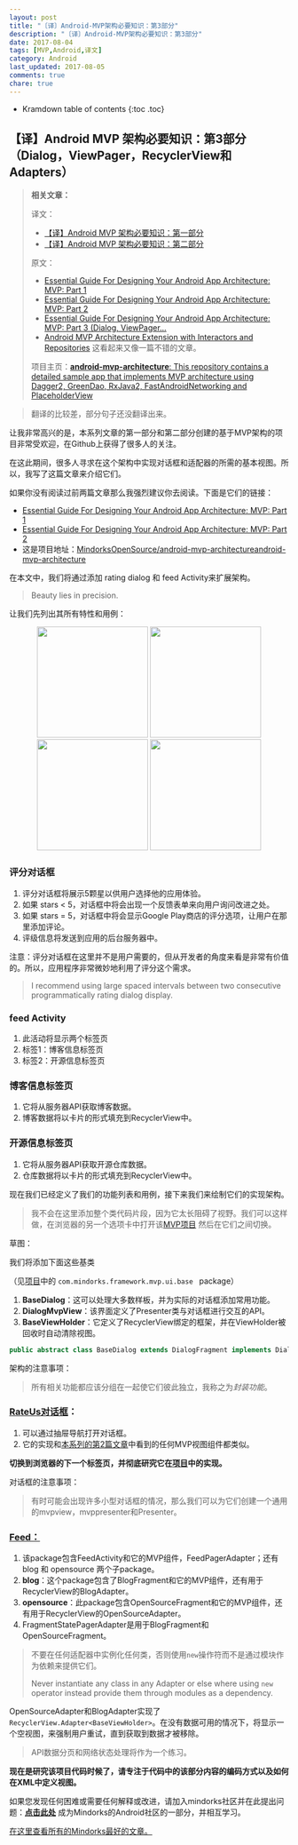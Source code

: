 ```yaml
---
layout: post
title: "〔译〕Android-MVP架构必要知识：第3部分"
description: "〔译〕Android-MVP架构必要知识：第3部分"
date: 2017-08-04
tags: [MVP,Android,译文]
category: Android
last_updated: 2017-08-05
comments: true
chare: true
---
```


* Kramdown table of contents
{:toc .toc}






## 【译】Android MVP 架构必要知识：第3部分（Dialog，ViewPager，RecyclerView和Adapters）

> **相关文章：**
>
> 译文： 
>
> - [【译】Android MVP 架构必要知识：第一部分](https://zhuanlan.zhihu.com/p/25272412 "推荐")   
> - [【译】Android MVP 架构必要知识：第二部分](https://github.com/xitu/gold-miner/blob/master/TODO/essential-guide-for-designing-your-android-app-architecture-mvp-part-2.md)
>
>
> 原文：
>
> - [Essential Guide For Designing Your Android App Architecture: MVP: Part 1](https://blog.mindorks.com/essential-guide-for-designing-your-android-app-architecture-mvp-part-1-74efaf1cda40)
> - [Essential Guide For Designing Your Android App Architecture: MVP: Part 2](https://blog.mindorks.com/essential-guide-for-designing-your-android-app-architecture-mvp-part-2-b2ac6f3f9637)
> - [Essential Guide For Designing Your Android App Architecture: MVP: Part 3 (Dialog, ViewPager…](https://blog.mindorks.com/essential-guide-for-designing-your-android-app-architecture-mvp-part-3-dialog-viewpager-and-7bdfab86aabb)
> - [Android MVP Architecture Extension with Interactors and Repositories](https://blog.mindorks.com/android-mvp-architecture-extension-with-interactors-and-repositories-bd4b51972339) 这看起来又像一篇不错的文章。
>
> 项目主页：[**android-mvp-architecture**: This repository contains a detailed sample app that implements MVP architecture using Dagger2, GreenDao, RxJava2, FastAndroidNetworking and PlaceholderView](https://github.com/MindorksOpenSource/android-mvp-architecture)


> 翻译的比较差，部分句子还没翻译出来。




让我非常高兴的是，本系列文章的第一部分和第二部分创建的基于MVP架构的项目非常受欢迎，在Github上获得了很多人的关注。

在这此期间，很多人寻求在这个架构中实现对话框和适配器的所需的基本视图。所以，我写了这篇文章来介绍它们。

如果你没有阅读过前两篇文章那么我强烈建议你去阅读。下面是它们的链接：

- [Essential Guide For Designing Your Android App Architecture: MVP: Part 1](https://blog.mindorks.com/essential-guide-for-designing-your-android-app-architecture-mvp-part-1-74efaf1cda40 "https://blog.mindorks.com/essential-guide-for-designing-your-android-app-architecture-mvp-part-1-74efaf1cda40")
- [Essential Guide For Designing Your Android App Architecture: MVP: Part 2](https://blog.mindorks.com/essential-guide-for-designing-your-android-app-architecture-mvp-part-2-b2ac6f3f9637 "https://blog.mindorks.com/essential-guide-for-designing-your-android-app-architecture-mvp-part-2-b2ac6f3f9637")
- 这是项目地址：[MindorksOpenSource/android-mvp-architectureandroid-mvp-architecture](https://github.com/MindorksOpenSource/android-mvp-architecture)


在本文中，我们将通过添加 rating dialog 和 feed Activity来扩展架构。


> Beauty lies in precision.

让我们先列出其所有特性和用例： 



<p align="center">
  <img src="https://janishar.github.io/images/mvp-app-pics/mvp-drawer.png" width="200">
  <img src="https://janishar.github.io/images/mvp-app-pics/mvp-rating.png" width="200">
  <img src="https://janishar.github.io/images/mvp-app-pics/mvp-feed.png" width="200">
  <img src="https://janishar.github.io/images/mvp-app-pics/mvp-empty-state.png" width="200">
</p>




### 评分对话框

1. 评分对话框将展示5颗星以供用户选择他的应用体验。
2. 如果 stars < 5，对话框中将会出现一个反馈表单来向用户询问改进之处。
3. 如果 stars = 5，对话框中将会显示Google Play商店的评分选项，让用户在那里添加评论。
4. 评级信息将发送到应用的后台服务器中。



注意：评分对话框在这里并不是用户需要的，但从开发者的角度来看是非常有价值的。所以，应用程序非常微妙地利用了评分这个需求。



>  I recommend using large spaced intervals between two consecutive programmatically rating dialog display.



### feed Activity

1. 此活动将显示两个标签页
2. 标签1：博客信息标签页
3. 标签2：开源信息标签页



### 博客信息标签页

1. 它将从服务器API获取博客数据。
2. 博客数据将以卡片的形式填充到RecyclerView中。



### 开源信息标签页

1. 它将从服务器API获取开源仓库数据。
2. 仓库数据将以卡片的形式填充到RecyclerView中。



现在我们已经定义了我们的功能列表和用例，接下来我们来绘制它们的实现架构。



> 我不会在这里添加整个类代码片段，因为它太长阻碍了视野。我们可以这样做，在浏览器的另一个选项卡中打开该[MVP项目](https://github.com/MindorksOpenSource/android-mvp-architecture) 然后在它们之间切换。



草图：

我们将添加下面这些基类

（见[项目](https://github.com/MindorksOpenSource/android-mvp-architecture)中的 `com.mindorks.framework.mvp.ui.base ` package）

1. **BaseDialog**：这可以处理大多数样板，并为实际的对话框添加常用功能。
2. **DialogMvpView**：该界面定义了Presenter类与对话框进行交互的API。
3. **BaseViewHolder**：它定义了RecyclerView绑定的框架，并在ViewHolder被回收时自动清除视图。

```java
public abstract class BaseDialog extends DialogFragment implements DialogMvpView
```



架构的注意事项：

> 所有相关功能都应该分组在一起使它们彼此独立，我称之为*封装功能*。



### [RateUs对话框](https://github.com/MindorksOpenSource/android-mvp-architecture/tree/master/app/src/main/java/com/mindorks/framework/mvp/ui/main/rating)：

1. 可以通过抽屉导航打开对话框。
2. 它的实现和[本系列的第2篇文章](https://blog.mindorks.com/essential-guide-for-designing-your-android-app-architecture-mvp-part-2-b2ac6f3f9637)中看到的任何MVP视图组件都类似。



**切换到浏览器的下一个标签页，并彻底研究它在[项目](https://github.com/MindorksOpenSource/android-mvp-architecture/tree/master/app/src/main/java/com/mindorks/framework/mvp/ui/main/rating)中的实现。**



对话框的注意事项：

> 有时可能会出现许多小型对话框的情况，那么我们可以为它们创建一个通用的mvpview，mvppresenter和Presenter。



### [Feed：](https://github.com/MindorksOpenSource/android-mvp-architecture/tree/master/app/src/main/java/com/mindorks/framework/mvp/ui/feed)

1. 该package包含FeedActivity和它的MVP组件，FeedPagerAdapter；还有blog 和 opensource 两个子package。
2. **blog**：这个package包含了BlogFragment和它的MVP组件，还有用于RecyclerView的BlogAdapter。
3. **opensource**：此package包含OpenSourceFragment和它的MVP组件，还有用于RecyclerView的OpenSourceAdapter。
4. FragmentStatePagerAdapter是用于BlogFragment和OpenSourceFragment。



>  不要在任何适配器中实例化任何类，否则使用`new`操作符而不是通过模块作为依赖来提供它们。
>
>  Never instantiate any class in any Adapter or else where using `new` operator instead provide them through modules as a dependency.



OpenSourceAdapter和BlogAdapter实现了`RecyclerView.Adapter<BaseViewHolder>`。在没有数据可用的情况下，将显示一个空视图，来强制用户重试，直到获取到数据才被移除。



> API数据分页和网络状态处理将作为一个练习。



**现在是研究该项目代码时候了，请专注于代码中的该部分内容的编码方式以及如何在XML中定义视图。**



如果您发现任何困难或需要任何解释或改进，请加入mindorks社区并在此提出问题：[**点击此处**](https://mindorks.com/join-community) 成为Mindorks的Android社区的一部分，并相互学习。


[在这里查看所有的Mindorks最好的文章。](https://mindorks.com/blogs)






